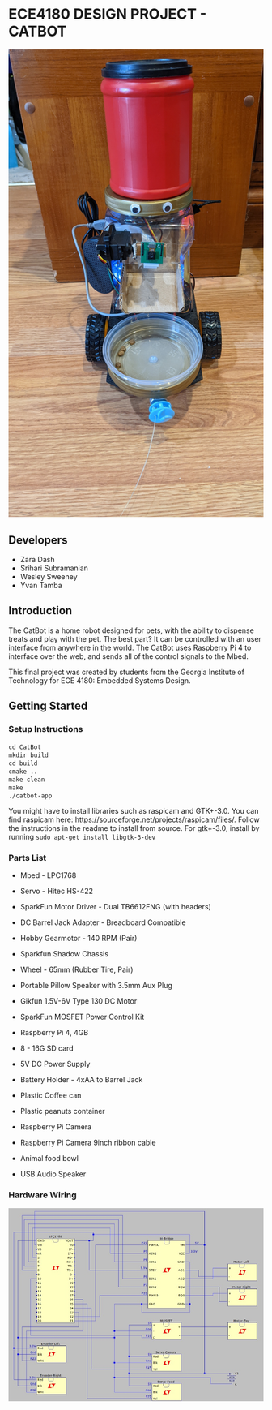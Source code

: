 # ECE4180 DESIGN PROJECT - CATBOT

![Robot](Pictures/CatbotFront1.jpg)

## Developers

* Zara Dash
* Srihari Subramanian
* Wesley Sweeney
* Yvan Tamba

## Introduction

The CatBot is a home robot designed for pets, with the ability to dispense treats and play with the pet. The best part? It can be controlled with an user interface from anywhere in the world. The CatBot uses Raspberry Pi 4 to interface over the web, and sends all of the control signals to the Mbed. 

This final project was created by students from the Georgia Institute of Technology for ECE 4180: Embedded Systems Design.

## Getting Started

### Setup Instructions

```
cd CatBot
mkdir build
cd build
cmake ..
make clean
make
./catbot-app
```

You might have to install libraries such as raspicam and GTK+-3.0. You can find raspicam here: https://sourceforge.net/projects/raspicam/files/. Follow the instructions in the readme to install from source. For gtk+-3.0, install by running `sudo apt-get install libgtk-3-dev`

### Parts List

* Mbed - LPC1768		

* Servo - Hitec HS-422 	

* SparkFun Motor Driver - Dual TB6612FNG (with headers)

* DC Barrel Jack Adapter - Breadboard Compatible		

* Hobby Gearmotor - 140 RPM (Pair)				

* Sparkfun Shadow Chassis					

* Wheel - 65mm (Rubber Tire, Pair)				

* Portable Pillow Speaker with 3.5mm Aux Plug		

* Gikfun 1.5V-6V Type 130 DC Motor				

* SparkFun MOSFET Power Control Kit			

* Raspberry Pi 4, 4GB							

* 8 - 16G SD card						

* 5V DC Power Supply					

* Battery Holder - 4xAA to Barrel Jack 			

* Plastic Coffee can						

* Plastic peanuts container					

* Raspberry Pi Camera						

* Raspberry Pi Camera 9inch ribbon cable			 

* Animal food bowl							

* USB Audio Speaker	


### Hardware Wiring 

![WiringDiagram](CatBot_WiringDiagram.jpg)


